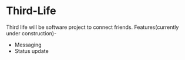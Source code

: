 # Third-Life
Third life will be software project to connect friends.
Features(currently under construction)-
* Messaging 
* Status update
